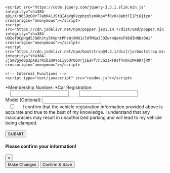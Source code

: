 <html lang="en">
  <head>
  <!-- Required meta tags -->
    <meta charset="utf-8">
    <meta name="viewport" content="width=device-width, initial-scale=1, shrink-to-fit=no">
    <!-- Bootstrap CSS -->
    <link rel="stylesheet" href="https://cdn.jsdelivr.net/npm/bootstrap@4.3.1/dist/css/bootstrap.min.css" integrity="sha384-ggOyR0iXCbMQv3Xipma34MD+dH/1fQ784/j6cY/iJTQUOhcWr7x9JvoRxT2MZw1T" crossorigin="anonymous">
    <link rel="stylesheet" href="readme.css">
  </head>

 <!-- Optional JavaScript - jQuery first, then Popper.js, then Bootstrap JS -->
    <script src="https://code.jquery.com/jquery-3.3.1.slim.min.js" integrity="sha384-q8i/X+965DzO0rT7abK41JStQIAqVgRVzpbzo5smXKp4YfRvH+8abtTE1Pi6jizo" crossorigin="anonymous"></script>
    <script src="https://cdn.jsdelivr.net/npm/popper.js@1.14.7/dist/umd/popper.min.js" integrity="sha384-UO2eT0CpHqdSJQ6hJty5KVphtPhzWj9WO1clHTMGa3JDZwrnQq4sF86dIHNDz0W1" crossorigin="anonymous"></script>
    <script src="https://cdn.jsdelivr.net/npm/bootstrap@4.3.1/dist/js/bootstrap.min.js" integrity="sha384-JjSmVgyd0p3pXB1rRibZUAYoIIy6OrQ6VrjIEaFf/nJGzIxFDsf4x0xIM+B07jRM" crossorigin="anonymous"></script>

    <!-- Internal Functions -->
    <script type="text/javascript" src="readme.js"></script>


<form action="https://api.sheetmonkey.io/form/g3aoGDjR7AqXjmSyz4pkC6" method="post" class="needs-validation" novalidate>
  <div class="form-group row">
    <label class="col-sm-5" for="MEMBERSHIP">*Membership Number:</label>
    <label class="col-sm-6" for="CAR-REGISTRATION">*Car Registration:</label>
  </div>

  <div class="form-group row">
    <label style="padding-left:15px"></label>
    <input type="text" id="MEMBERSHIP" name="MEMBERSHIP" class="form-control col-sm-5" autocomplete="off" onkeyup="this.value = this.value.toUpperCase();" required>
    <input type="text" id="CAR-REGISTRATION" name="CAR-REGISTRATION" class="form-control col-sm-6" style="margin-left:30px" autocomplete="off" onkeyup="this.value = this.value.toUpperCase();" required>
  </div>

  <input type="datetime-local" id="ARRIVAL" name="ARRIVAL" class="form-control" autocomplete="off" required hidden>

  <div class="form-group">
    <label for="MODEL">Model (Optional):</label>
    <input type="text" id="MODEL" name="MODEL" class="form-control" autocomplete="off" style="text-transform: capitalize;">
  </div>  

  <div class="row g-2" style="margin-bottom:1rem">          
    <input class="form-check-input" type="checkbox" id="CONFIRMED" name="CONFIRMED" value="Yes" style="margin-left:15px" required>
    <label class="form-check-label col-md-11" for="CONFIRMED" style="word-wrap:break-word; margin-left:20px">
      I confirm that the vehicle registration information provided above is accurate and true to the best of my knowledge. I understand that any inaccuracies may result in unauthorized parking and will lead to my vehicle being clamped.
    </label>
  </div>

  <!-- Button trigger modal -->
  <button type="button" class="btn btn-primary btn-lg btn-block" data-toggle="modal" data-target="#submitModal" onClick="submitText()">
       SUBMIT
  </button>

  <!-- Modal -->
  <div class="modal fade" id="submitModal">
    <div class="modal-dialog">
      <div class="modal-content">
        <div class="modal-header">
          <h4 class="modal-title" id="submitModalLabel">Please confirm your information!</h4>
          <button type="button" class="close" data-dismiss="modal" aria-label="Close">
            <span aria-hidden="true">&times;</span>
          </button>
        </div>
        <div class="modal-body" id="bodyModal">
        </div>
        <div class="modal-footer">
          <button type="button" class="btn btn-secondary btn-lg" data-dismiss="modal">Make Changes</button>
          <button type="submit" class="btn btn-primary btn-lg" data-toggle="modal" data-target="#submitModal">Confirm & Save</button>
        </div>
      </div>
    </div>
  </div>
</form>
</html>

<script>
function submitText(){        
        var html="Name: <div class='font-weight-bold'>"+$("#MEMBERSHIP").val() + "</div>"
                  +"<br>Car Registration: <div class='font-weight-bold'>"+$("#CAR-REGISTRATION").val() + "</div>"
                  +"<br>Remarks: <div class='font-weight-bold'>"+$("#MODEL").val() + "</div>";
        $("#bodyModal").html(html);
}

//JavaScript for disabling form submissions if there are invalid fields
(function () {
  'use strict'

  // Fetch all the forms we want to apply custom Bootstrap validation styles to
  var forms = document.querySelectorAll('.needs-validation')

  // Loop over them and prevent submission
  Array.prototype.slice.call(forms)
    .forEach(function (form) {
      form.addEventListener('submit', function (event) {
        if (!form.checkValidity()) {
          event.preventDefault()
          event.stopPropagation()
        }

        form.classList.add('was-validated')
      }, false)
    })
})()
</script>
